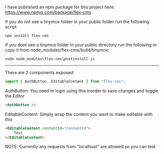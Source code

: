 I have published an npm package for this project here: https://www.npmjs.com/package/flex-cms

If you do not see a tinymce folder in your public folder run the following script

```node
npm install flex-cms
```

If you dont see a tinymce folder in your public directory run the following or copy it from node_modules/flex-cms/build/tinymce: 

```
node node_modules\flex-cms\postinstall.js 
```

---

There are 2 components exposed:

```javascript
import { AuthButton, EditableContent } from "flex-cms";
```

AuthButton: You need to login using this inorder to save changes and toggle the Editor

```html
<AuthButton />
```

EditableContent: Simply wrap the content you want to make editable with this

```html
<EditableContent contentId="ContentId">
    Test
</EditableContent>
```

NOTE: Currently any requests from "localhost" are allowed so you can test
